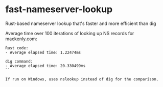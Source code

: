 # fast-nameserver-lookup
Rust-based nameserver lookup that's faster and more efficient than dig

Average time over 100 iterations of looking up NS records for mackenly.com:
```
Rust code:
- Average elapsed time: 1.22474ms

dig command:
- Average elapsed time: 20.330499ms
``

If run on Windows, uses nslookup instead of dig for the comparison.